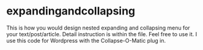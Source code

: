 # expandingandcollapsing
This is how you would design nested expanding and collapsing menu for your text/post/article. Detail instruction is within the file. Feel free to use it. I use this code for Wordpress with the Collapse-O-Matic plug in.
